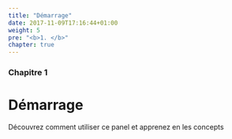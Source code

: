 ```yaml
---
title: "Démarrage"
date: 2017-11-09T17:16:44+01:00
weight: 5
pre: "<b>1. </b>"
chapter: true
---
```


### Chapitre 1

# Démarrage

Découvrez comment utiliser ce panel et apprenez en les concepts
